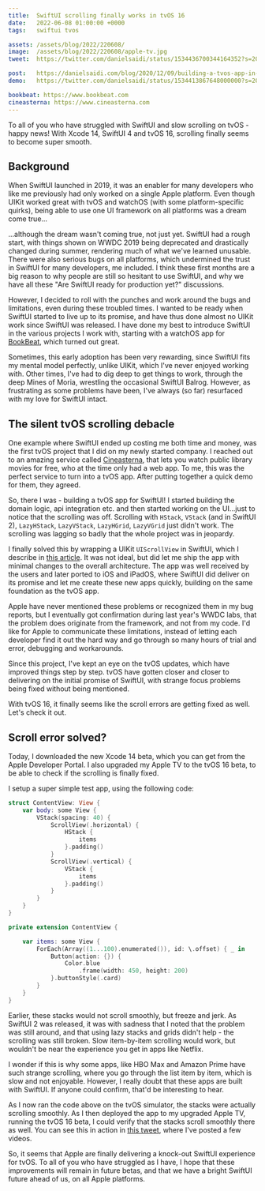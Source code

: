 ```yaml
---
title:  SwiftUI scrolling finally works in tvOS 16
date:   2022-06-08 01:00:00 +0000
tags:   swiftui tvos

assets: /assets/blog/2022/220608/
image:  /assets/blog/2022/220608/apple-tv.jpg
tweet:  https://twitter.com/danielsaidi/status/1534436700344164352?s=20&t=FH9px9RehnPiSAQmZMizQg

post:   https://danielsaidi.com/blog/2020/12/09/building-a-tvos-app-in-swiftui
demo:   https://twitter.com/danielsaidi/status/1534413867648000000?s=20&t=0v0mkS3sNxXNptr_rBafmA

bookbeat: https://www.bookbeat.com
cineasterna: https://www.cineasterna.com
---
```


To all of you who have struggled with SwiftUI and slow scrolling on tvOS - happy news! With Xcode 14, SwiftUI 4 and tvOS 16, scrolling finally seems to become super smooth.


## Background

When SwiftUI launched in 2019, it was an enabler for many developers who like me previously had only worked on a single Apple platform. Even though UIKit worked great with tvOS and watchOS (with some platform-specific quirks), being able to use one UI framework on all platforms was a dream come true...

...although the dream wasn't coming true, not just yet. SwiftUI had a rough start, with things shown on WWDC 2019 being deprecated and drastically changed during summer, rendering much of what we've learned unusable. There were also serious bugs on all platforms, which undermined the trust in SwiftUI for many developers, me included. I think these first months are a big reason to why people are still so hesitant to use SwiftUI, and why we have all these "Are SwiftUI ready for production yet?" discussions.

However, I decided to roll with the punches and work around the bugs and limitations, even during these troubled times. I wanted to be ready when SwiftUI started to live up to its promise, and have thus done almost no UIKit work since SwiftUI was released. I have done my best to introduce SwiftUI in the various projects I work with, starting with a watchOS app for [BookBeat]({{page.bookbeat}}), which turned out great.

Sometimes, this early adoption has been very rewarding, since SwiftUI fits my mental model perfectly, unlike UIKit, which I've never enjoyed working with. Other times, I've had to dig deep to get things to work, through the deep Mines of Moria, wrestling the occasional SwiftUI Balrog. However, as frustrating as some problems have been, I've always (so far) resurfaced with my love for SwiftUI intact.


## The silent tvOS scrolling debacle

One example where SwiftUI ended up costing me both time and money, was the first tvOS project that I did on my newly started company. I reached out to an amazing service called [Cineasterna]({{page.cineasterna}}), that lets you watch public library movies for free, who at the time only had a web app. To me, this was the perfect service to turn into a tvOS app. After putting together a quick demo for them, they agreed.

So, there I was - building a tvOS app for SwiftUI! I started building the domain logic, api integration etc. and then started working on the UI...just to notice that the scrolling was off. Scrolling with `HStack`, `VStack` (and in SwiftUI 2), `LazyHStack`, `LazyVStack`, `LazyHGrid`, `LazyVGrid` just didn't work. The scrolling was lagging so badly that the whole project was in jeopardy.

I finally solved this by wrapping a UIKit `UIScrollView` in SwiftUI, which I describe in [this article]({{page.post}}). It was not ideal, but did let me ship the app with minimal changes to the overall architecture. The app was well received by the users and later ported to iOS and iPadOS, where SwiftUI did deliver on its promise and let me create these new apps quickly, building on the same foundation as the tvOS app.

Apple have never mentioned these problems or recognized them in my bug reports, but I eventually got confirmation during last year's WWDC labs, that the problem does originate from the framework, and not from my code. I'd like for Apple to communicate these limitations, instead of letting each developer find it out the hard way and go through so many hours of trial and error, debugging and workarounds.

Since this project, I've kept an eye on the tvOS updates, which have improved things step by step. tvOS have gotten closer and closer to delivering on the initial promise of SwiftUI, with strange focus problems being fixed without being mentioned. 

With tvOS 16, it finally seems like the scroll errors are getting fixed as well. Let's  check it out.


## Scroll error solved?

Today, I downloaded the new Xcode 14 beta, which you can get from the Apple Developer Portal. I also upgraded my Apple TV to the tvOS 16 beta, to be able to check if the scrolling is finally fixed.

I setup a super simple test app, using the following code:

```swift
struct ContentView: View {
    var body: some View {
        VStack(spacing: 40) {
            ScrollView(.horizontal) {
                HStack {
                    items
                }.padding()
            }
            ScrollView(.vertical) {
                VStack {
                    items
                }.padding()
            }
        }
    }
}

private extension ContentView {

    var items: some View {
        ForEach(Array((1...100).enumerated()), id: \.offset) { _ in
            Button(action: {}) {
                Color.blue
                    .frame(width: 450, height: 200)
            }.buttonStyle(.card)
        }
    }
}
```

Earlier, these stacks would not scroll smoothly, but freeze and jerk. As SwiftUI 2 was released, it was with sadness that I noted that the problem was still around, and that using lazy stacks and grids didn't help - the scrolling was still broken. Slow item-by-item scrolling would work, but wouldn't be near the experience you get in apps like Netflix.

I wonder if this is why some apps, like HBO Max and Amazon Prime have such strange scrolling, where you go through the list item by item, which is slow and not enjoyable. However, I really doubt that these apps are built with SwiftUI. If anyone could confirm, that'd be interesting to hear.

As I now ran the code above on the tvOS simulator, the stacks were actually scrolling smoothly. As I then deployed the app to my upgraded Apple TV, running the tvOS 16 beta, I could verify that the stacks scroll smoothly there as well. You can see this in action in [this tweet]({{page.demo}}), where I've posted a few videos.

So, it seems that Apple are finally delivering a knock-out SwiftUI experience for tvOS. To all of you who have struggled as I have, I hope that these improvements will remain in future betas, and that we have a bright SwiftUI future ahead of us, on all Apple platforms.